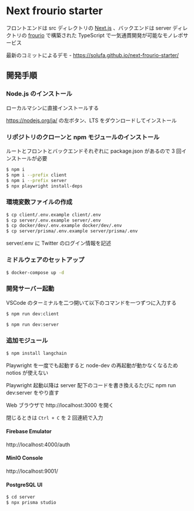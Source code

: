 # Next frourio starter

フロントエンドは src ディレクトリの [Next.js](https://nextjs.org/) 、バックエンドは server ディレクトリの [frourio](https://frourio.com/) で構築された TypeScript で一気通貫開発が可能なモノレポサービス

最新のコミットによるデモ - https://solufa.github.io/next-frourio-starter/

## 開発手順

### Node.js のインストール

ローカルマシンに直接インストールする

https://nodejs.org/ja/ の左ボタン、LTS をダウンロードしてインストール

### リポジトリのクローンと npm モジュールのインストール

ルートとフロントとバックエンドそれぞれに package.json があるので 3 回インストールが必要

```sh
$ npm i
$ npm i --prefix client
$ npm i --prefix server
$ npx playwright install-deps
```

### 環境変数ファイルの作成

```sh
$ cp client/.env.example client/.env
$ cp server/.env.example server/.env
$ cp docker/dev/.env.example docker/dev/.env
$ cp server/prisma/.env.example server/prisma/.env
```

server/.env に Twitter のログイン情報を記述

### ミドルウェアのセットアップ

```sh
$ docker-compose up -d
```

### 開発サーバー起動

VSCode のターミナルを二つ開いて以下のコマンドを一つずつに入力する

```sh
$ npm run dev:client
```

```sh
$ npm run dev:server
```

### 追加モジュール

```sh
$ npm install langchain
```

Playwright を一度でも起動すると node-dev の再起動が動かなくなるため notios が使えない

Playwright 起動以降は server 配下のコードを書き換えるたびに npm run dev:server をやり直す

Web ブラウザで http://localhost:3000 を開く

閉じるときは `Ctrl + C` を 2 回連続で入力

#### Firebase Emulator

http://localhost:4000/auth

#### MinIO Console

http://localhost:9001/

#### PostgreSQL UI

```sh
$ cd server
$ npx prisma studio
```
